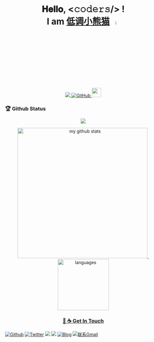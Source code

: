 <h1 align="center">
  𝐇𝐞𝐥𝐥𝐨, &lt;𝚌𝚘𝚍𝚎𝚛𝚜/&gt; ! 
  <br/>
  I am <a target="_blank" href="https://github.com/java-aodeng">低调小熊猫</a>

  <a target="_blank">
      <img src="https://uss.ilovey.live/github/Hi.gif" width="5%" />    
  </a>
</h1>

<!-- top left -->
<!--<div>
    <img src="https://emojis.slackmojis.com/emojis/images/1563480763/5999/meow_party.gif" width="60" height="60"/> 
    <img src="https://emojis.slackmojis.com/emojis/images/1563480763/5999/meow_party.gif" width="60" height="60" align="right"/> 
</div>-->

<!-- first row -->
<p align="center">
<a href="https://github.com/java-aodeng">
<img src="https://komarev.com/ghpvc/?username=java-aodeng">
<img alt="GitHub" src="https://img.shields.io/badge/dynamic/json?logo=github&label=GitHub+Followers&labelColor=282c34&color=181717&query=%24.data.totalSubs&url=https%3A%2F%2Fapi.spencerwoo.com%2Fsubstats%2F%3Fsource%3Dgithub%26queryKey%3Djava-aodeng&longCache=true">
</a>
<img src="https://media.giphy.com/media/WUlplcMpOCEmTGBtBW/giphy.gif" width="30">
<!-- <img  width="340" height="214"  src="https://uss.ilovey.live/github/image.gif" /> -->

### 🏆 Github Status
<a href="https://github.com/java-aodeng">
    <p align="center">
        <img src="https://github-profile-trophy.vercel.app/?username=java-aodeng&column=7&theme=onedark"/>
    </p>
</a>

<!-- My GitHub stats with buefy theme ❤️, refer to: https://github.com/Arshiamidos/arshiamidos -->
<a align="center" href="https://github.com/java-aodeng">
<p align="center">
<img src="https://github-readme-stats.vercel.app/api?username=java-aodeng&show_icons=true&theme=tokyonight" alt="my github stats" width="420"/>&nbsp;
  <img src="https://github-readme-stats.vercel.app/api/top-langs/?username=java-aodeng&layout=compact&theme=tokyonight" alt="languages" height="165">
</p>

<!--<a href="https://github.com/java-aodeng" align="center" ><img  width="60" height="60"  src="https://uss.ilovey.live/github/image.gif" />
<img align="right"   width="50%" src="https://github-readme-stats.vercel.app/api?username=java-aodeng&show_icons=true" /></a>

<details align="left" open>
    <summary>
        <b>More about me</b>
    </summary>
<br>

<div align="">

- :computer: I’m currently working on **Java**
- :pushpin: I’m currently learning  **Go** and **Vue**
</details>
-->

### :mag_right: ☕ Get In Touch
[![Github](https://img.shields.io/badge/-Github-000?style=flat&logo=Github&logoColor=white)](https://github.com/java-aodeng)
[![Twitter](https://img.shields.io/badge/-Twitter-blue?style=flat&logo=Twitter&logoColor=white)](https://twitter.com/java_aodeng)
[<img  src="https://img.shields.io/badge/chat-%E4%BD%8E%E8%B0%83%E5%B0%8F%E7%86%8A%E7%8C%ABQQ%E7%BE%A4-yellow.svg"/>](https://jq.qq.com/?_wv=1027&k=574chhz)
[<img  src="https://img.shields.io/badge/telegram-%E4%BD%8E%E8%B0%83%E5%B0%8F%E7%86%8A%E7%8C%AB--%E5%AE%98%E6%96%B9%E9%83%A8%E8%90%BD-orange.svg"/>](https://t.me/joinchat/LSsyBxVKLGEkF5MtIhg6TQ)
[![Blog](https://img.shields.io/badge/-Website-FCA121?style=flat&logo=java&logoColor=white)](https://ilovey.live/)
[![联系Gmail](https://img.shields.io/badge/-Gmail-c14438?style=flat&logo=Gmail&logoColor=white)](java@aodeng.ccm)

